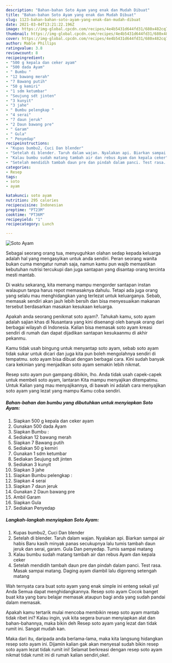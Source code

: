 ```yaml
---
description: "Bahan-bahan Soto Ayam yang enak dan Mudah Dibuat"
title: "Bahan-bahan Soto Ayam yang enak dan Mudah Dibuat"
slug: 1123-bahan-bahan-soto-ayam-yang-enak-dan-mudah-dibuat
date: 2021-03-04T13:21:22.196Z
image: https://img-global.cpcdn.com/recipes/4e4b5431d644fd31/680x482cq70/soto-ayam-foto-resep-utama.jpg
thumbnail: https://img-global.cpcdn.com/recipes/4e4b5431d644fd31/680x482cq70/soto-ayam-foto-resep-utama.jpg
cover: https://img-global.cpcdn.com/recipes/4e4b5431d644fd31/680x482cq70/soto-ayam-foto-resep-utama.jpg
author: Mable Phillips
ratingvalue: 3.8
reviewcount: 8
recipeingredient:
- "500 g kepala dan ceker ayam"
- "500 dada Ayam"
- " Bumbu "
- "12 bawang merah"
- "7 Bawang putih"
- "50 g kemiri"
- "1 sdm ketumbar"
- "Seujung sdt jinten"
- "3 kunyit"
- "3 jahe"
- " Bumbu pelengkap "
- "4 serai"
- "7 daun jeruk"
- "2 Daun bawang pre"
- " Garam"
- " Gula"
- " Penyedap"
recipeinstructions:
- "Kupas bumbu2, Cuci Dan blender"
- "Setelah di blender. Taruh dalam wajan. Nyalakan api. Biarkan sampai air habis Baru kasih minyak panas secukupnya lalu tumis tambah daun jeruk dan serai, garam. Gula Dan penyedap. Tumis sampai matang"
- "Kalau bumbu sudah matang tambah air dan rebus Ayam dan kepala ceker"
- "Setelah mendidih tambah daun pre dan pindah dalam panci. Test rasa. Masak sampai matang. Daging ayam diambil lalu digoreng setengah matang"
categories:
- Resep
tags:
- soto
- ayam

katakunci: soto ayam 
nutrition: 295 calories
recipecuisine: Indonesian
preptime: "PT23M"
cooktime: "PT36M"
recipeyield: "1"
recipecategory: Lunch

---
```



![Soto Ayam](https://img-global.cpcdn.com/recipes/4e4b5431d644fd31/680x482cq70/soto-ayam-foto-resep-utama.jpg)

Sebagai seorang orang tua, menyuguhkan olahan sedap kepada keluarga adalah hal yang mengasyikan untuk anda sendiri. Peran seorang  wanita bukan cuma mengatur rumah saja, namun kamu pun wajib memastikan kebutuhan nutrisi tercukupi dan juga santapan yang disantap orang tercinta mesti mantab.

Di waktu  sekarang, kita memang mampu mengorder santapan instan walaupun tanpa harus repot memasaknya dahulu. Tetapi ada juga orang yang selalu mau menghidangkan yang terlezat untuk keluarganya. Sebab, memasak sendiri akan jauh lebih bersih dan bisa menyesuaikan makanan tersebut berdasarkan masakan kesukaan keluarga. 



Apakah anda seorang penikmat soto ayam?. Tahukah kamu, soto ayam adalah sajian khas di Nusantara yang kini disenangi oleh banyak orang dari berbagai wilayah di Indonesia. Kalian bisa memasak soto ayam kreasi sendiri di rumah dan dapat dijadikan santapan kesukaanmu di akhir pekanmu.

Kamu tidak usah bingung untuk menyantap soto ayam, sebab soto ayam tidak sukar untuk dicari dan juga kita pun boleh mengolahnya sendiri di tempatmu. soto ayam bisa dibuat dengan berbagai cara. Kini sudah banyak cara kekinian yang menjadikan soto ayam semakin lebih nikmat.

Resep soto ayam pun gampang dibikin, lho. Anda tidak usah capek-capek untuk membeli soto ayam, lantaran Kita mampu menyajikan ditempatmu. Untuk Kalian yang mau menyajikannya, di bawah ini adalah cara menyajikan soto ayam yang lezat yang mampu Kamu coba sendiri.

<!--inarticleads1-->

##### Bahan-bahan dan bumbu yang dibutuhkan untuk menyiapkan Soto Ayam:

1. Siapkan 500 g kepala dan ceker ayam
1. Gunakan 500 dada Ayam
1. Siapkan  Bumbu :
1. Sediakan 12 bawang merah
1. Siapkan 7 Bawang putih
1. Sediakan 50 g kemiri
1. Gunakan 1 sdm ketumbar
1. Sediakan Seujung sdt jinten
1. Sediakan 3 kunyit
1. Siapkan 3 jahe
1. Siapkan  Bumbu pelengkap :
1. Siapkan 4 serai
1. Siapkan 7 daun jeruk
1. Gunakan 2 Daun bawang pre
1. Ambil  Garam
1. Siapkan  Gula
1. Sediakan  Penyedap




<!--inarticleads2-->

##### Langkah-langkah menyiapkan Soto Ayam:

1. Kupas bumbu2, Cuci Dan blender
1. Setelah di blender. Taruh dalam wajan. Nyalakan api. Biarkan sampai air habis Baru kasih minyak panas secukupnya lalu tumis tambah daun jeruk dan serai, garam. Gula Dan penyedap. Tumis sampai matang
1. Kalau bumbu sudah matang tambah air dan rebus Ayam dan kepala ceker
1. Setelah mendidih tambah daun pre dan pindah dalam panci. Test rasa. Masak sampai matang. Daging ayam diambil lalu digoreng setengah matang




Wah ternyata cara buat soto ayam yang enak simple ini enteng sekali ya! Anda Semua dapat menghidangkannya. Resep soto ayam Cocok banget buat kita yang baru belajar memasak ataupun bagi anda yang sudah pandai dalam memasak.

Apakah kamu tertarik mulai mencoba membikin resep soto ayam mantab tidak ribet ini? Kalau ingin, yuk kita segera buruan menyiapkan alat dan bahan-bahannya, maka bikin deh Resep soto ayam yang lezat dan tidak rumit ini. Sangat mudah kan. 

Maka dari itu, daripada anda berlama-lama, maka kita langsung hidangkan resep soto ayam ini. Dijamin kalian gak akan menyesal sudah bikin resep soto ayam lezat tidak rumit ini! Selamat berkreasi dengan resep soto ayam nikmat tidak rumit ini di rumah kalian sendiri,oke!.

